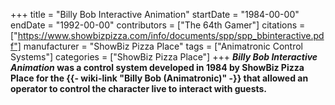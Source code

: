 +++
title = "Billy Bob Interactive Animation"
startDate = "1984-00-00"
endDate = "1992-00-00"
contributors = ["The 64th Gamer"]
citations = ["https://www.showbizpizza.com/info/documents/spp/spp_bbinteractive.pdf"]
manufacturer = "ShowBiz Pizza Place"
tags = ["Animatronic Control Systems"]
categories = ["ShowBiz Pizza Place"]
+++
***Billy Bob Interactive Animation* was a control system developed in 1984 by ShowBiz Pizza Place for the {{- wiki-link "Billy Bob (Animatronic)" -}} that allowed an operator to control the character live to interact with guests.**
